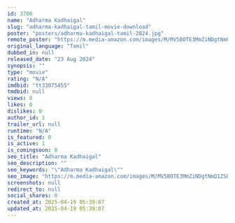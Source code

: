 ```yaml
---
id: 3706
name: "Adharma Kadhaigal"
slug: "adharma-kadhaigal-tamil-movie-download"
poster: "posters/adharma-kadhaigal-tamil-2024.jpg"
remote_poster: "https://m.media-amazon.com/images/M/MV5BOTE3MmZiNDgtNmQ1ZS00YzA1LWFmNzMtMzMxMDFhOTAwYzExXkEyXkFqcGc@._V1_SX300.jpg"
original_language: "Tamil"
dubbed_in: null
released_date: "23 Aug 2024"
synopsis: ""
type: "movie"
rating: "N/A"
imdbid: "tt33075455"
tmdbid: null
views: 0
likes: 0
dislikes: 0
author_id: 1
trailer_url: null
runtime: "N/A"
is_featured: 0
is_active: 1
is_comingsoon: 0
seo_title: "Adharma Kadhaigal"
seo_description: ""
seo_keywords: "\"Adharma Kadhaigal\""
seo_image: "https://m.media-amazon.com/images/M/MV5BOTE3MmZiNDgtNmQ1ZS00YzA1LWFmNzMtMzMxMDFhOTAwYzExXkEyXkFqcGc@._V1_SX300.jpg"
screenshots: null
redirect_to: null
social_shares: 0
created_at: 2025-04-19 05:39:07
updated_at: 2025-04-19 05:39:07
---
```


